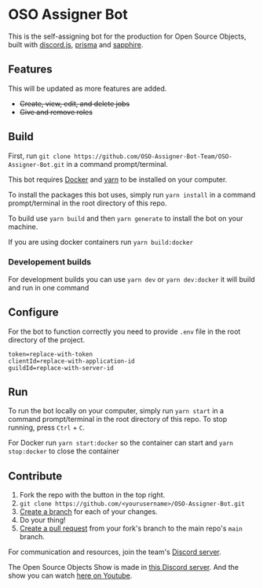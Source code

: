# OSO Assigner Bot
This is the self-assigning bot for the production for Open Source Objects, built with [discord.js](https://discord.js.org/), [prisma](https://www.prisma.io/) and [sapphire](https://www.sapphirejs.dev/).

## Features
This will be updated as more features are added.
* ~~Create, view, edit, and delete jobs~~
* ~~Give and remove roles~~

## Build
First, run `git clone https://github.com/OSO-Assigner-Bot-Team/OSO-Assigner-Bot.git` in a command prompt/terminal.

This bot requires [Docker](https://www.docker.com/) and [yarn](https://yarnpkg.com/) to be installed on your computer. 

To install the packages this bot uses, simply run `yarn install` in a command prompt/terminal in the root directory of this repo.

To build use `yarn build` and then `yarn generate` to install the bot on your machine.

If you are using docker containers run `yarn build:docker`

### Developement builds

For development builds you can use `yarn dev` or `yarn dev:docker` it will build and run in one command

## Configure

For the bot to function correctly you need to provide `.env` file in the root directory of the project. 

```env
token=replace-with-token
clientId=replace-with-application-id
guildId=replace-with-server-id
```

## Run
To run the bot locally on your computer, simply run `yarn start` in a command prompt/terminal in the root directory of this repo. To stop running, press `Ctrl` + `C`.

For Docker run `yarn start:docker` so the container can start and `yarn stop:docker` to close the container

## Contribute
1. Fork the repo with the button in the top right.
2. `git clone https://github.com/<yourusername>/OSO-Assigner-Bot.git`
3. [Create a branch](https://docs.github.com/en/pull-requests/collaborating-with-pull-requests/proposing-changes-to-your-work-with-pull-requests/creating-and-deleting-branches-within-your-repository) for each of your changes.
4. Do your thing!
5. [Create a pull request](https://docs.github.com/en/pull-requests/collaborating-with-pull-requests/proposing-changes-to-your-work-with-pull-requests/creating-a-pull-request) from your fork's branch to the main repo's `main` branch.

For communication and resources, join the team's [Discord server](https://discord.gg/CXud8wdczn).

The Open Source Objects Show is made in [this Discord server](https://discord.gg/HR9Fnas9ax). And the show you can watch [here on Youtube](https://www.youtube.com/@OpenSourceObjects).
